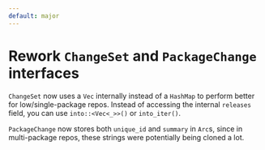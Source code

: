 ```yaml
---
default: major
---
```


# Rework `ChangeSet` and `PackageChange` interfaces

`ChangeSet` now uses a `Vec` internally instead of a `HashMap` to perform better for low/single-package repos.
Instead of accessing the internal `releases` field, you can use `into::<Vec<_>>()` or `into_iter()`.

`PackageChange` now stores both `unique_id` and `summary` in `Arc`s, since in multi-package repos, these strings
were potentially being cloned a lot.

